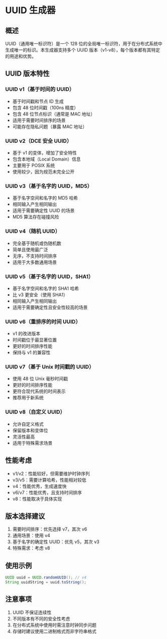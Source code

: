# UUID 生成器

## 概述

UUID（通用唯一标识符）是一个 128 位的全局唯一标识符，用于在分布式系统中生成唯一的标识。本生成器支持多个 UUID 版本（v1-v8），每个版本都有其特定的用途和优势。

## UUID 版本特性

### UUID v1（基于时间的 UUID）

- 基于时间戳和节点 ID 生成
- 包含 48 位时间戳（100ns 精度）
- 包含 48 位节点标识（通常是 MAC 地址）
- 适用于需要时间排序的场景
- 可能存在隐私问题（暴露 MAC 地址）

### UUID v2（DCE 安全 UUID）

- 基于 v1 的变体，增加了安全特性
- 包含本地域（Local Domain）信息
- 主要用于 POSIX 系统
- 使用较少，因为规范未完全公开

### UUID v3（基于名字的 UUID，MD5）

- 基于名字空间和名字的 MD5 哈希
- 相同输入产生相同输出
- 适用于需要确定性 UUID 的场景
- MD5 算法存在碰撞风险

### UUID v4（随机 UUID）

- 完全基于随机或伪随机数
- 简单且使用最广泛
- 无序，不支持时间排序
- 适用于大多数通用场景

### UUID v5（基于名字的 UUID，SHA1）

- 基于名字空间和名字的 SHA1 哈希
- 比 v3 更安全（使用 SHA1）
- 相同输入产生相同输出
- 适用于需要确定性且安全性较高的场景

### UUID v6（重排序的时间 UUID）

- v1 的改进版本
- 时间戳位于最显著位置
- 更好的时间排序性能
- 保持与 v1 的兼容性

### UUID v7（基于 Unix 时间戳的 UUID）

- 使用 48 位 Unix 毫秒时间戳
- 更好的时间排序性能
- 更符合现代系统的时间表示
- 推荐用于新系统

### UUID v8（自定义 UUID）

- 允许自定义格式
- 保留版本和变体位
- 灵活性最高
- 适用于特殊需求场景

## 性能考虑

- v1/v2：性能较好，但需要维护时钟序列
- v3/v5：需要计算哈希，性能相对较低
- v4：性能优秀，生成速度快
- v6/v7：性能优秀，且支持时间排序
- v8：性能取决于具体实现

## 版本选择建议

1. 需要时间排序：优先选择 v7，其次 v6
2. 通用场景：使用 v4
3. 基于名字的确定性 UUID：优先 v5，其次 v3
4. 特殊需求：考虑 v8

## 使用示例

```java
UUID uuid = UUID.randomUUID(); // v4
String uuidString = uuid.toString();
```

## 注意事项

1. UUID 不保证连续性
2. 不同版本有不同的安全性考虑
3. 在分布式系统中使用时需注意时钟同步问题
4. 存储时建议使用二进制格式而非字符串格式
